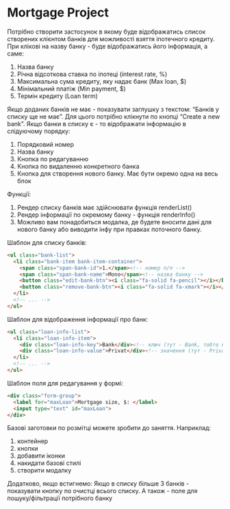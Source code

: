# Mortgage Project
Потрібно створити застосунок в якому буде відображатись список створених клієнтом банків для можливості взяття іпотечного кредиту. При клікові на назву банку - буде відображатись його інформація, а саме:
1. Назва банку
1. Річна відсоткова ставка по іпотеці (interest rate, %)
1. Максимальна сума кредиту, яку надає банк (Max loan, $)
1. Мінімальний платіж (Min payment, $)
1. Термін кредиту (Loan term)

Якщо доданих банків не має - показувати заглушку з текстом: “Банків у списку ще не має”. 
Для цього потрібно клікнути по кнопці “Create a new bank”.
Якщо банки в списку є - то відображати інформацію в слідуючому порядку:
1. Порядковий номер
1. Назва банку
1. Кнопка по редагуванню
1. Кнопка по видаленню конкретного банка
1. Кнопка для створення нового банку. Має бути окремо одна на весь блок

Функції:
1. Рендер списку банків має здійснювати функція renderList()
1. Рендер інформації по окремому банку - функція renderInfo()
1. Можливо вам понадобиться модалка, де будете вносити дані для нового банку або виводити інфу при правках поточного банку.

Шаблон для списку банків:
```HTML
<ul class="bank-list">
  <li class="bank-item bank-item-container">
    <span class="span-bank-id">1.</span><!-- номер п/п -->
    <span class="span-bank-name">Mono</span><!-- назва банку -->
    <button class="edit-bank-btn"><i class="fa-solid fa-pencil"></i></button><!-- кнопка редагування -->
    <button class="remove-bank-btn"><i class="fa-solid fa-xmark"></i></button><!-- кнопка видалення -->
  </li>
  <!-- ... -->
</ul>
```

Шаблон для відображення інформації про банк:
```HTML
<ul class="loan-info-list">
  <li class="loan-info-item">
    <div class="loan-info-key">Bank</div><!-- ключ (тут - Bank, тобто назва банку) -->
    <div class="loan-info-value">Privat</div><!-- значення (тут - Privat) -->
  </li>
  <!-- ... -->
</ul>
```

Шаблон поля для редагування у формі:
```HTML
<div class="form-group">
  <label for="maxLoan">Mortgage size, $: </label>
  <input type="text" id="maxLoan">
</div>
```

Базові заготовки по розмітці можете зробити до заняття.
Наприклад:
1. контейнер
1. кнопки
1. добавити іконки
1. накидати базові стилі
1. створити модалку

Додатково, якщо встигнемо:
Якщо в списку більше 3 банків - показувати кнопку по очистці всього списку. А також - поле для пошуку/фільтрації потрібного банку
